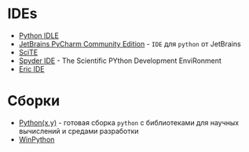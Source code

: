 # IDEs
- [Python IDLE](https://www.python.org/downloads/)
- [JetBrains PyCharm Community Edition](http://www.jetbrains.com/pycharm/) - `IDE` для `python` от JetBrains
- [SciTE](http://www.scintilla.org/SciTE.html)
- [Spyder IDE](https://github.com/spyder-ide) - The Scientific PYthon Development EnviRonment
- [Eric IDE](http://eric-ide.python-projects.org/)

# Сборки
- [Python(x,y)](https://code.google.com/p/pythonxy/) - готовая сборка `python` с библиотеками для научных вычислений и средами разработки
- [WinPython](https://sourceforge.net/projects/winpython/?source=directory)
